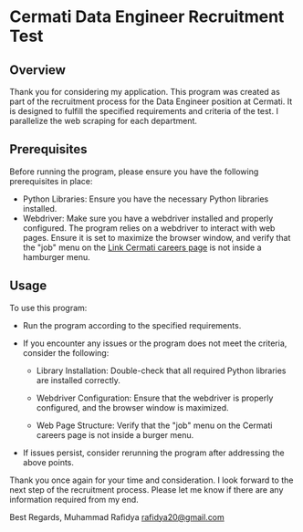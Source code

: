 # Cermati Data Engineer Recruitment Test
## Overview
Thank you for considering my application. This program was created as part of the recruitment process for the Data Engineer position at Cermati. It is designed to fulfill the specified requirements and criteria of the test. I parallelize the web scraping for each department.

## Prerequisites
Before running the program, please ensure you have the following prerequisites in place:

- Python Libraries: Ensure you have the necessary Python libraries installed.
- Webdriver: Make sure you have a webdriver installed and properly configured. The program relies on a webdriver to interact with web pages. Ensure it is set to maximize the browser window, and verify that the "job" menu on the [Link Cermati careers page](https://www.cermati.com/karir) is not inside a hamburger menu.

## Usage
To use this program:

- Run the program according to the specified requirements.

- If you encounter any issues or the program does not meet the criteria, consider the following:

	- Library Installation: Double-check that all required Python libraries are installed correctly.

	- Webdriver Configuration: Ensure that the webdriver is properly configured, and the browser window is maximized.

	- Web Page Structure: Verify that the "job" menu on the Cermati careers page is not inside a burger menu.

- If issues persist, consider rerunning the program after addressing the above points.

Thank you once again for your time and consideration. I look forward to the next step of the recruitment process. Please let me know if there are any information required from my end.

Best Regards,
Muhammad Rafidya
rafidya20@gmail.com